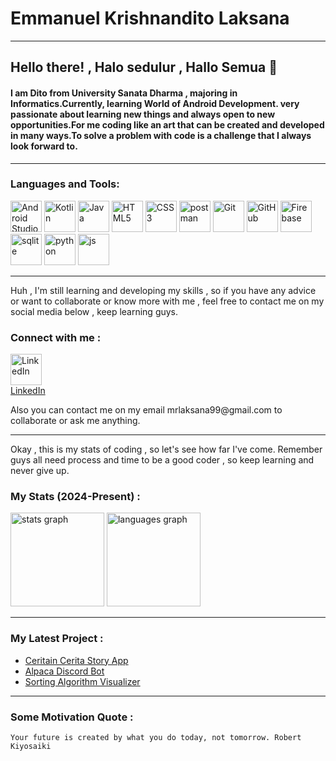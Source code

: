 # Emmanuel Krishnandito Laksana

-- -- -- 

## Hello there! , Halo sedulur , Hallo Semua 👋

#### I am Dito from University Sanata Dharma , majoring in Informatics.Currently, learning World of Android Development. very passionate about learning new things and always open to new opportunities.For me coding like an art that can be created and developed in many ways.To solve a problem with code is a challenge that I always look forward to.

---

### Languages and Tools:

<img alt="Android Studio" width="50px" src="https://img.icons8.com/color/48/000000/android-studio--v3.png" />
<img alt="Kotlin" width="50px" src="https://img.icons8.com/color/48/000000/kotlin--v3.png" />
<img  alt="Java" width=50px" src="https://cdn.jsdelivr.net/gh/devicons/devicon@latest/icons/java/java-original.svg" />
<img alt="HTML5" width="50px" src="https://img.icons8.com/color/48/000000/html-5--v1.png" />
<img alt="CSS3" width="50px" src="https://img.icons8.com/color/48/000000/css3.png" />
<img  alt="postman" width="50px" src="https://cdn.jsdelivr.net/gh/devicons/devicon@latest/icons/postman/postman-original.svg" />
<img alt="Git" width="50px" src="https://img.icons8.com/color/48/000000/git.png" />
<img alt="GitHub" width="50px" src="https://img.icons8.com/fluent/48/000000/github.png" />
<img alt="Firebase" width="50px" src="https://img.icons8.com/color/48/000000/firebase.png" />
<img  alt="sqlite" width="50px" src="https://cdn.jsdelivr.net/gh/devicons/devicon@latest/icons/sqlite/sqlite-original.svg" />
<img  alt="python" width="50px" src="https://cdn.jsdelivr.net/gh/devicons/devicon@latest/icons/python/python-original.svg" />
<img  alt="js" width="50px" src="https://cdn.jsdelivr.net/gh/devicons/devicon@latest/icons/javascript/javascript-original.svg" />



--- 
Huh , I'm still learning and developing my skills , so if you have any advice or want to collaborate or know more with
me , feel free to contact me on my social media below , keep learning guys.

### Connect with me :
<p align="left">
<img alt="LinkedIn" width="50px" src="https://cdn.jsdelivr.net/gh/devicons/devicon@latest/icons/linkedin/linkedin-original.svg" /><br>
<a href="www.linkedin.com/in/emmanuel-krishnandito-laksana-3981b2251">LinkedIn</a>
</p>
Also you can contact me on my email mrlaksana99@gmail.com to collaborate or ask me anything.

--- 
Okay , this is my stats of coding , so let's see how far I've come.
Remember guys all need process and time to be a good coder , so keep learning and never give up.
### My Stats (2024-Present) :
<img src="https://github-readme-stats.vercel.app/api?username=KrishnanditoLksn&hide_title=false&hide_rank=false&show_icons=true&include_all_commits=true&count_private=true&disable_animations=false&theme=dracula&locale=en&hide_border=false&order=1" height="150" alt="stats graph"  />
<img src="https://github-readme-stats.vercel.app/api/top-langs?username=KrishnanditoLksn&locale=en&hide_title=false&layout=compact&card_width=320&langs_count=5&theme=dracula&hide_border=false&order=2" height="150" alt="languages graph"  />

--- 
### My Latest Project :
- [Ceritain Cerita Story App](https://github.com/KrishnanditoLksn/CeritainCerita)
- [Alpaca Discord Bot](https://github.com/KrishnanditoLksn/Alpaca)
- [Sorting Algorithm Visualizer](https://github.com/KrishnanditoLksn/sort_viz)

--- 
### Some Motivation Quote :
 `Your future is created by what you do today, not tomorrow. Robert Kiyosaiki`
